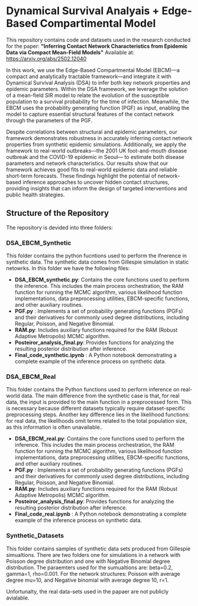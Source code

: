  # Dynamical Survival Analyais + Edge-Based Compartimental Model

This repository contains code and datasets used in the research conducted for the paper: **"Inferring Contact Network Characteristics from Epidemic Data via Compact Mean-Field Models"**
Available at: https://arxiv.org/abs/2502.12040

In this work, we use the Edge-Based Compartmental Model (EBCM)—a compact and analytically tractable framework—and integrate it with Dynamical Survival Analysis (DSA) to infer both key network properties and epidemic parameters.
Within the DSA framework, we leverage the solution of a mean-field SIR model to relate the evolution of the susceptible population to a survival probability for the time of infection. Meanwhile, the EBCM uses the probability generating function (PGF) as input, enabling the model to capture essential structural features of the contact network through the parameters of the PGF.

Despite correlations between structural and epidemic parameters, our framework demonstrates robustness in accurately inferring contact network properties from synthetic epidemic simulations. Additionally, we apply the
framework to real-world outbreaks—the 2001 UK foot-and-mouth disease outbreak and the COVID-19 epidemic in Seoul— to estimate both disease parameters and network characteristics. Our results show that our framework achieves good fits to real-world epidemic 
data and reliable short-term forecasts. These findings highlight the potential of network-based inference approaches to uncover hidden contact structures, providing insights that can inform the design of targeted interventions and public health strategies.

## Structure of the Repository

The repository is devided into three folders:

### DSA_EBCM_Synthetic

This folder contains the python fucntions used to perform the ifnerence in synthetic data. The synthetic data comes from Gillespie simulation in static netowrks. In this folder we have the following files:

- **DSA_EBCM_synthetic.py**: Contains the core functions used to perform the inference. This includes the main process orchestration, the RAM function for running the MCMC algorithm, various likelihood function implementations, data preprocessing utilities, EBCM-specific functions, and other auxiliary routines. 
- **PGF.py** : Implements a set of probability generating functions (PGFs) and their derivatives for commonly used degree distributions, including Regular, Poisson, and Negative Binomial.
- **RAM.py**: Includes auxiliary functions required for the RAM (Robust Adaptive Metropolis) MCMC algorithm.
- **Posteiror_analysis_final.py**: Provides functions for analyzing the resulting posterior distribution after inference.
- **Final_code_synthetic.ipynb** : A Python notebook demonstrating a complete example of the inference process on synthetic data.

### DSA_EBCM_Real

This folder contains the Python functions used to perform inference on real-world data. The main difference from the synthetic case is that, for real data, the input is provided to the main function in a preprocessed form. This is necessary because different datasets typically require dataset-specific preprocessing steps.
Another key difference lies in the likelihood functions: for real data, the likelihoods omit terms related to the total population size, as this information is often unavailable.. 

- **DSA_EBCM_real.py**: Contains the core functions used to perform the inference. This includes the main process orchestration, the RAM function for running the MCMC algorithm, various likelihood function implementations, data preprocessing utilities, EBCM-specific functions, and other auxiliary routines. 
- **PGF.py** : Implements a set of probability generating functions (PGFs) and their derivatives for commonly used degree distributions, including Regular, Poisson, and Negative Binomial.
- **RAM.py**: Includes auxiliary functions required for the RAM (Robust Adaptive Metropolis) MCMC algorithm.
- **Posteiror_analysis_final.py**: Provides functions for analyzing the resulting posterior distribution after inference.
- **Final_code_real.ipynb** : A Python notebook demonstrating a complete example of the inference process on synthetic data.


### Synthetic_Datasets

This folder contains samples of synthetic data sets produced from Gillespie simualtions. There are two folders one for simulations in a network with Poisson degree distribution and one with Negative Binomial degree distribution. 
The paraemters used for the sumualtions are: beta=0.2, gamma=1, rho=0.001.
For the network structures: Poisson with average degree mu=10, and Negative binomial with average degree 10, r=1.

Unfortunalty, the real data-sets used in the papaer are not publicly avialable. 

